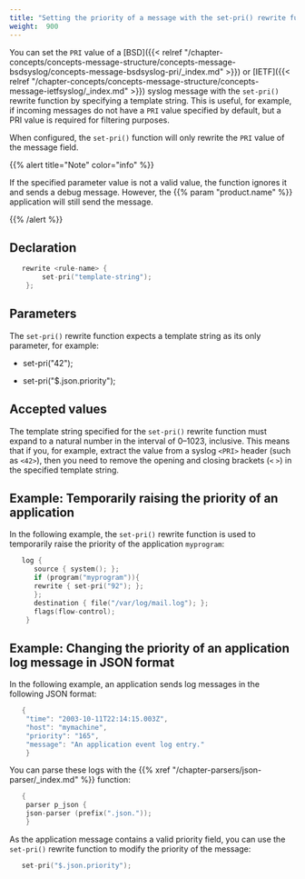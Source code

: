 ```yaml
---
title: "Setting the priority of a message with the set-pri() rewrite function"
weight:  900
---
```

<!-- DISCLAIMER: This file is based on the syslog-ng Open Source Edition documentation https://github.com/balabit/syslog-ng-ose-guides/commit/2f4a52ee61d1ea9ad27cb4f3168b95408fddfdf2 and is used under the terms of The syslog-ng Open Source Edition Documentation License. The file has been modified by Axoflow. -->

You can set the `PRI` value of a [BSD]({{< relref "/chapter-concepts/concepts-message-structure/concepts-message-bsdsyslog/concepts-message-bsdsyslog-pri/_index.md" >}}) or [IETF]({{< relref "/chapter-concepts/concepts-message-structure/concepts-message-ietfsyslog/_index.md" >}}) syslog message with the `set-pri()` rewrite function by specifying a template string. This is useful, for example, if incoming messages do not have a `PRI` value specified by default, but a PRI value is required for filtering purposes.

When configured, the `set-pri()` function will only rewrite the `PRI` value of the message field.

{{% alert title="Note" color="info" %}}

If the specified parameter value is not a valid value, the function ignores it and sends a debug message. However, the {{% param "product.name" %}} application will still send the message.

{{% /alert %}}


## Declaration

```c
   rewrite <rule-name> {
        set-pri("template-string");
    };
```



## Parameters

The `set-pri()` rewrite function expects a template string as its only parameter, for example:

  - set-pri("42");

  - set-pri("$.json.priority");



## Accepted values

The template string specified for the `set-pri()` rewrite function must expand to a natural number in the interval of 0–1023, inclusive. This means that if you, for example, extract the value from a syslog `<PRI>` header (such as `<42>`), then you need to remove the opening and closing brackets (`<` `>`) in the specified template string.



## Example: Temporarily raising the priority of an application

In the following example, the `set-pri()` rewrite function is used to temporarily raise the priority of the application `myprogram`:

```c
   log {
      source { system(); };
      if (program("myprogram")){
      rewrite { set-pri("92"); };
      };
      destination { file("/var/log/mail.log"); };
      flags(flow-control);
    }
```



## Example: Changing the priority of an application log message in JSON format

In the following example, an application sends log messages in the following JSON format:

```c
   {
    "time": "2003-10-11T22:14:15.003Z",
    "host": "mymachine",
    "priority": "165",
    "message": "An application event log entry."
    }
```

You can parse these logs with the {{% xref "/chapter-parsers/json-parser/_index.md" %}} function:

```c
   {
    parser p_json {
    json-parser (prefix(".json."));
    }
```

As the application message contains a valid priority field, you can use the `set-pri()` rewrite function to modify the priority of the message:

```c
   set-pri("$.json.priority");
```

